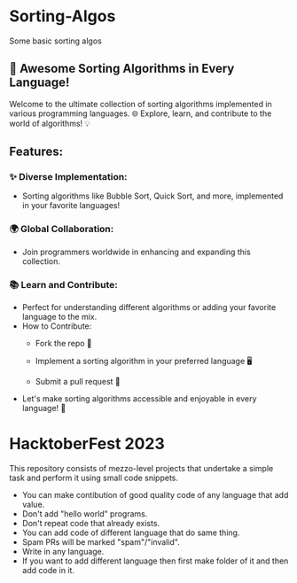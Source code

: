 # Sorting-Algos
Some basic sorting algos

## 🚀 Awesome Sorting Algorithms in Every Language!

Welcome to the ultimate collection of sorting algorithms implemented in various programming languages. 🌐 Explore, learn, and contribute to the world of algorithms! 💡

## Features:

### ✨ Diverse Implementation:

* Sorting algorithms like Bubble Sort, Quick Sort, and more, implemented in your favorite languages!

### 🌍 Global Collaboration:

* Join programmers worldwide in enhancing and expanding this collection.

### 📚 Learn and Contribute:

* Perfect for understanding different algorithms or adding your favorite language to the mix.
* How to Contribute:
    * Fork the repo 🍴
    
    * Implement a sorting algorithm in your preferred language 🖥️
    
    * Submit a pull request 🚀
* Let's make sorting algorithms accessible and enjoyable in every language! 🤖

# HacktoberFest 2023
This repository consists of mezzo-level projects that undertake a simple task and perform it using small code snippets.

* You can make contibution of good quality code of any language that add value.
* Don't add "hello world" programs.
* Don't repeat code that already exists.
* You can add code of different language that do same thing.
* Spam PRs will be marked "spam"/"invalid".
* Write in any language.
* If you want to add different language then first make folder of it and then add code in it.
